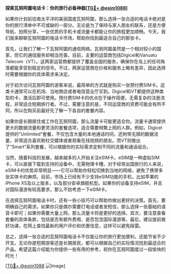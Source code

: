 **探索瓦努阿圖电话卡：你的旅行必备神器[[TG💪+ @esim1088](https://t.me/s/esim1088)]**

如果你计划前往南太平洋的美丽国度瓦努阿圖，那么选择一张合适的电话卡绝对是你的旅行清单中不可或缺的一部分。无论是为了保持与家人朋友的联系，还是方便导航、拍照分享，一张优质的手机卡或流量卡都能让你的旅程更加顺畅。今天，我们就来聊聊瓦努阿圖的电话卡市场，帮助你找到最适合自己的那张卡。

首先，让我们了解一下瓦努阿圖的通信网络。瓦努阿圖虽然是一个相对较小的国家，但它的通信服务却相当完善。目前，主要的运营商包括Digicel和Vanuatu Telecom（VT）。这两家运营商都提供了覆盖全国的服务，确保你在岛上的任何角落都能享受到稳定的信号。不过，两家运营商在价格和服务上略有差异，因此选择时需要根据你的具体需求来决定。

对于初次访问瓦努阿圖的游客来说，最简单的方式就是购买一张预付费SIM卡。这类卡通常可以在机场、当地商店或者电信营业厅买到。Digicel和VT都提供这种类型的卡，激活后即可使用。预付费SIM卡的优点在于操作简便，无需复杂的注册流程，非常适合短期旅行者。不过，需要注意的是，不同运营商的资费可能会有所不同，所以在购买前最好先了解一下各自的套餐内容。

如果你是长期居住或工作在瓦努阿圖，那么流量卡可能更适合你。流量卡通常提供更大的数据流量和更灵活的套餐选项，适合需要频繁上网的人群。例如，Digicel提供的“Unlimited”套餐，不仅包含大量的本地通话时间，还附带无限的数据流量，非常适合喜欢刷社交媒体或者观看在线视频的朋友。而VT则推出了“Smart”系列套餐，可以根据你的实际需求定制不同的流量和通话组合。

当然，随着科技的发展，越来越多的人开始关注eSIM卡。eSIM是一种虚拟SIM卡，可以直接下载到支持的设备中，无需物理卡槽。对于经常出国旅行的人来说，eSIM卡的优势非常明显——它可以帮助你轻松切换到当地的网络，避免了携带多张实体卡的麻烦。目前，市场上已经有不少支持eSIM功能的手机，比如苹果的iPhone XS及以上版本，以及部分安卓旗舰机型。如果你的设备支持eSIM，并且对国际漫游有较高要求，那么不妨考虑一下eSIM卡。

在选择瓦努阿圖电话卡时，还有一些小技巧可以帮助你做出更好的决策。首先，要明确自己的需求。如果你只是偶尔需要打电话或者发短信，那么选择一张基础的语音卡即可；如果你需要大量上网，那么流量卡将是更好的选择。其次，要注意查看套餐的具体条款，包括是否有额外费用、是否包含国际漫游等。最后，建议提前做好功课，在网上查找最新的用户评价和优惠信息，这样可以避免踩雷。

总之，选择一张合适的瓦努阿圖电话卡不仅能让你的旅行更加便利，还能节省不少开支。无论你是短期游客还是长期居民，都可以根据自己的实际情况找到最适合的产品。希望这篇介绍能为你提供一些有用的参考，祝你在瓦努阿圖度过一段愉快的时光！

[[TG💪+ @esim1088](https://t.me/s/esim1088) ![Image](https://i.postimg.cc/4NQfJmqS/Snipaste-2025-05-13-00-14-12.png)]